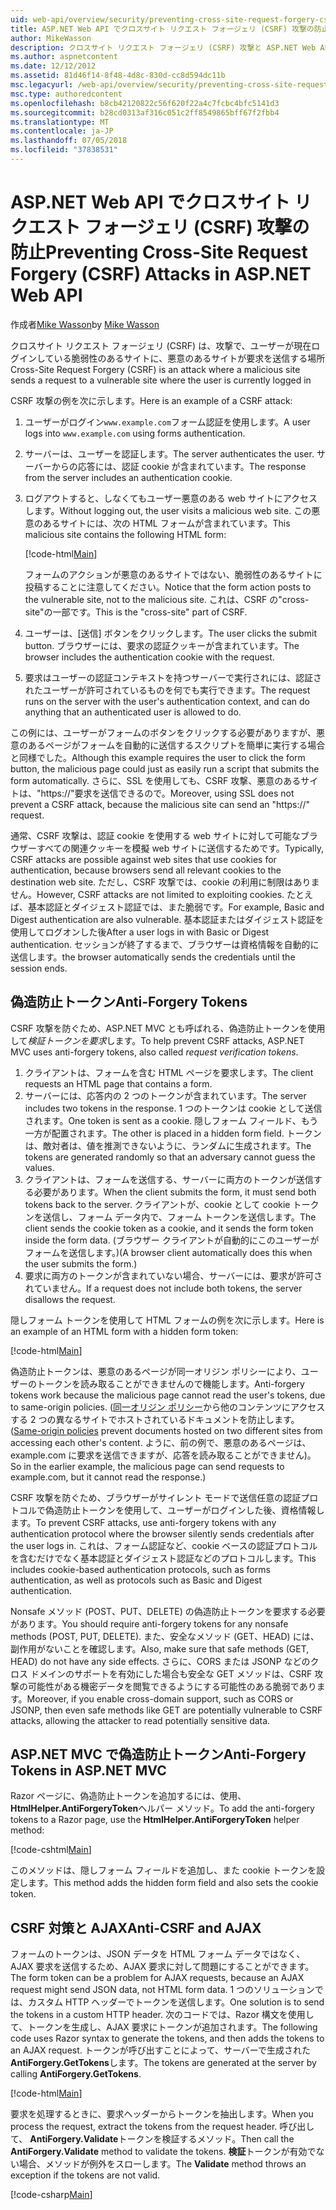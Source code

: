 ```yaml
---
uid: web-api/overview/security/preventing-cross-site-request-forgery-csrf-attacks
title: ASP.NET Web API でクロスサイト リクエスト フォージェリ (CSRF) 攻撃の防止 |Microsoft Docs
author: MikeWasson
description: クロスサイト リクエスト フォージェリ (CSRF) 攻撃と ASP.NET Web API での CSRF 対策メジャーを実装する方法について説明します。
ms.author: aspnetcontent
ms.date: 12/12/2012
ms.assetid: 81d46f14-8f48-4d8c-830d-cc8d594dc11b
msc.legacyurl: /web-api/overview/security/preventing-cross-site-request-forgery-csrf-attacks
msc.type: authoredcontent
ms.openlocfilehash: b8cb42120822c56f620f22a4c7fcbc4bfc5141d3
ms.sourcegitcommit: b28cd0313af316c051c2ff8549865bff67f2fbb4
ms.translationtype: MT
ms.contentlocale: ja-JP
ms.lasthandoff: 07/05/2018
ms.locfileid: "37838531"
---
```

<a name="preventing-cross-site-request-forgery-csrf-attacks-in-aspnet-web-api"></a><span data-ttu-id="84aab-103">ASP.NET Web API でクロスサイト リクエスト フォージェリ (CSRF) 攻撃の防止</span><span class="sxs-lookup"><span data-stu-id="84aab-103">Preventing Cross-Site Request Forgery (CSRF) Attacks in ASP.NET Web API</span></span>
====================
<span data-ttu-id="84aab-104">作成者[Mike Wasson](https://github.com/MikeWasson)</span><span class="sxs-lookup"><span data-stu-id="84aab-104">by [Mike Wasson](https://github.com/MikeWasson)</span></span>

<span data-ttu-id="84aab-105">クロスサイト リクエスト フォージェリ (CSRF) は、攻撃で、ユーザーが現在ログインしている脆弱性のあるサイトに、悪意のあるサイトが要求を送信する場所</span><span class="sxs-lookup"><span data-stu-id="84aab-105">Cross-Site Request Forgery (CSRF) is an attack where a malicious site sends a request to a vulnerable site where the user is currently logged in</span></span>

<span data-ttu-id="84aab-106">CSRF 攻撃の例を次に示します。</span><span class="sxs-lookup"><span data-stu-id="84aab-106">Here is an example of a CSRF attack:</span></span>

1. <span data-ttu-id="84aab-107">ユーザーがログイン`www.example.com`フォーム認証を使用します。</span><span class="sxs-lookup"><span data-stu-id="84aab-107">A user logs into `www.example.com` using forms authentication.</span></span>
2. <span data-ttu-id="84aab-108">サーバーは、ユーザーを認証します。</span><span class="sxs-lookup"><span data-stu-id="84aab-108">The server authenticates the user.</span></span> <span data-ttu-id="84aab-109">サーバーからの応答には、認証 cookie が含まれています。</span><span class="sxs-lookup"><span data-stu-id="84aab-109">The response from the server includes an authentication cookie.</span></span>
3. <span data-ttu-id="84aab-110">ログアウトすると、しなくてもユーザー悪意のある web サイトにアクセスします。</span><span class="sxs-lookup"><span data-stu-id="84aab-110">Without logging out, the user visits a malicious web site.</span></span> <span data-ttu-id="84aab-111">この悪意のあるサイトには、次の HTML フォームが含まれています。</span><span class="sxs-lookup"><span data-stu-id="84aab-111">This malicious site contains the following HTML form:</span></span> 

    [!code-html[Main](preventing-cross-site-request-forgery-csrf-attacks/samples/sample1.html)]

    <span data-ttu-id="84aab-112">フォームのアクションが悪意のあるサイトではない、脆弱性のあるサイトに投稿することに注意してください。</span><span class="sxs-lookup"><span data-stu-id="84aab-112">Notice that the form action posts to the vulnerable site, not to the malicious site.</span></span> <span data-ttu-id="84aab-113">これは、CSRF の"cross-site"の一部です。</span><span class="sxs-lookup"><span data-stu-id="84aab-113">This is the "cross-site" part of CSRF.</span></span>
4. <span data-ttu-id="84aab-114">ユーザーは、[送信] ボタンをクリックします。</span><span class="sxs-lookup"><span data-stu-id="84aab-114">The user clicks the submit button.</span></span> <span data-ttu-id="84aab-115">ブラウザーには、要求の認証クッキーが含まれています。</span><span class="sxs-lookup"><span data-stu-id="84aab-115">The browser includes the authentication cookie with the request.</span></span>
5. <span data-ttu-id="84aab-116">要求はユーザーの認証コンテキストを持つサーバーで実行されには、認証されたユーザーが許可されているものを何でも実行できます。</span><span class="sxs-lookup"><span data-stu-id="84aab-116">The request runs on the server with the user's authentication context, and can do anything that an authenticated user is allowed to do.</span></span>

<span data-ttu-id="84aab-117">この例には、ユーザーがフォームのボタンをクリックする必要がありますが、悪意のあるページがフォームを自動的に送信するスクリプトを簡単に実行する場合と同様でした。</span><span class="sxs-lookup"><span data-stu-id="84aab-117">Although this example requires the user to click the form button, the malicious page could just as easily run a script that submits the form automatically.</span></span> <span data-ttu-id="84aab-118">さらに、SSL を使用しても、CSRF 攻撃、悪意のあるサイトは、"https://"要求を送信できるので。</span><span class="sxs-lookup"><span data-stu-id="84aab-118">Moreover, using SSL does not prevent a CSRF attack, because the malicious site can send an "https://" request.</span></span>

<span data-ttu-id="84aab-119">通常、CSRF 攻撃は、認証 cookie を使用する web サイトに対して可能なブラウザーすべての関連クッキーを模擬 web サイトに送信するためです。</span><span class="sxs-lookup"><span data-stu-id="84aab-119">Typically, CSRF attacks are possible against web sites that use cookies for authentication, because browsers send all relevant cookies to the destination web site.</span></span> <span data-ttu-id="84aab-120">ただし、CSRF 攻撃では、cookie の利用に制限はありません。</span><span class="sxs-lookup"><span data-stu-id="84aab-120">However, CSRF attacks are not limited to exploiting cookies.</span></span> <span data-ttu-id="84aab-121">たとえば、基本認証とダイジェスト認証では、また脆弱です。</span><span class="sxs-lookup"><span data-stu-id="84aab-121">For example, Basic and Digest authentication are also vulnerable.</span></span> <span data-ttu-id="84aab-122">基本認証またはダイジェスト認証を使用してログオンした後</span><span class="sxs-lookup"><span data-stu-id="84aab-122">After a user logs in with Basic or Digest authentication.</span></span> <span data-ttu-id="84aab-123">セッションが終了するまで、ブラウザーは資格情報を自動的に送信します。</span><span class="sxs-lookup"><span data-stu-id="84aab-123">the browser automatically sends the credentials until the session ends.</span></span>

## <a name="anti-forgery-tokens"></a><span data-ttu-id="84aab-124">偽造防止トークン</span><span class="sxs-lookup"><span data-stu-id="84aab-124">Anti-Forgery Tokens</span></span>

<span data-ttu-id="84aab-125">CSRF 攻撃を防ぐため、ASP.NET MVC とも呼ばれる、偽造防止トークンを使用して*検証トークンを要求*します。</span><span class="sxs-lookup"><span data-stu-id="84aab-125">To help prevent CSRF attacks, ASP.NET MVC uses anti-forgery tokens, also called *request verification tokens*.</span></span>

1. <span data-ttu-id="84aab-126">クライアントは、フォームを含む HTML ページを要求します。</span><span class="sxs-lookup"><span data-stu-id="84aab-126">The client requests an HTML page that contains a form.</span></span>
2. <span data-ttu-id="84aab-127">サーバーには、応答内の 2 つのトークンが含まれています。</span><span class="sxs-lookup"><span data-stu-id="84aab-127">The server includes two tokens in the response.</span></span> <span data-ttu-id="84aab-128">1 つのトークンは cookie として送信されます。</span><span class="sxs-lookup"><span data-stu-id="84aab-128">One token is sent as a cookie.</span></span> <span data-ttu-id="84aab-129">隠しフォーム フィールド、もう一方が配置されます。</span><span class="sxs-lookup"><span data-stu-id="84aab-129">The other is placed in a hidden form field.</span></span> <span data-ttu-id="84aab-130">トークンは、敵対者は、値を推測できないように、ランダムに生成されます。</span><span class="sxs-lookup"><span data-stu-id="84aab-130">The tokens are generated randomly so that an adversary cannot guess the values.</span></span>
3. <span data-ttu-id="84aab-131">クライアントは、フォームを送信する、サーバーに両方のトークンが送信する必要があります。</span><span class="sxs-lookup"><span data-stu-id="84aab-131">When the client submits the form, it must send both tokens back to the server.</span></span> <span data-ttu-id="84aab-132">クライアントが、cookie として cookie トークンを送信し、フォーム データ内で、フォーム トークンを送信します。</span><span class="sxs-lookup"><span data-stu-id="84aab-132">The client sends the cookie token as a cookie, and it sends the form token inside the form data.</span></span> <span data-ttu-id="84aab-133">(ブラウザー クライアントが自動的にこのユーザーがフォームを送信します。)</span><span class="sxs-lookup"><span data-stu-id="84aab-133">(A browser client automatically does this when the user submits the form.)</span></span>
4. <span data-ttu-id="84aab-134">要求に両方のトークンが含まれていない場合、サーバーには、要求が許可されていません。</span><span class="sxs-lookup"><span data-stu-id="84aab-134">If a request does not include both tokens, the server disallows the request.</span></span>

<span data-ttu-id="84aab-135">隠しフォーム トークンを使用して HTML フォームの例を次に示します。</span><span class="sxs-lookup"><span data-stu-id="84aab-135">Here is an example of an HTML form with a hidden form token:</span></span>

[!code-html[Main](preventing-cross-site-request-forgery-csrf-attacks/samples/sample2.html)]

<span data-ttu-id="84aab-136">偽造防止トークンは、悪意のあるページが同一オリジン ポリシーにより、ユーザーのトークンを読み取ることができませんので機能します。</span><span class="sxs-lookup"><span data-stu-id="84aab-136">Anti-forgery tokens work because the malicious page cannot read the user's tokens, due to same-origin policies.</span></span> <span data-ttu-id="84aab-137">([同一オリジン ポリシー](http://www.w3.org/Security/wiki/Same_Origin_Policy)から他のコンテンツにアクセスする 2 つの異なるサイトでホストされているドキュメントを防止します。</span><span class="sxs-lookup"><span data-stu-id="84aab-137">([Same-origin policies](http://www.w3.org/Security/wiki/Same_Origin_Policy) prevent documents hosted on two different sites from accessing each other's content.</span></span> <span data-ttu-id="84aab-138">ように、前の例で、悪意のあるページは、example.com に要求を送信できますが、応答を読み取ることができません)。</span><span class="sxs-lookup"><span data-stu-id="84aab-138">So in the earlier example, the malicious page can send requests to example.com, but it cannot read the response.)</span></span>

<span data-ttu-id="84aab-139">CSRF 攻撃を防ぐため、ブラウザーがサイレント モードで送信任意の認証プロトコルで偽造防止トークンを使用して、ユーザーがログインした後、資格情報します。</span><span class="sxs-lookup"><span data-stu-id="84aab-139">To prevent CSRF attacks, use anti-forgery tokens with any authentication protocol where the browser silently sends credentials after the user logs in.</span></span> <span data-ttu-id="84aab-140">これは、フォーム認証など、cookie ベースの認証プロトコルを含むだけでなく基本認証とダイジェスト認証などのプロトコルします。</span><span class="sxs-lookup"><span data-stu-id="84aab-140">This includes cookie-based authentication protocols, such as forms authentication, as well as protocols such as Basic and Digest authentication.</span></span>

<span data-ttu-id="84aab-141">Nonsafe メソッド (POST、PUT、DELETE) の偽造防止トークンを要求する必要があります。</span><span class="sxs-lookup"><span data-stu-id="84aab-141">You should require anti-forgery tokens for any nonsafe methods (POST, PUT, DELETE).</span></span> <span data-ttu-id="84aab-142">また、安全なメソッド (GET、HEAD) には、副作用がないことを確認します。</span><span class="sxs-lookup"><span data-stu-id="84aab-142">Also, make sure that safe methods (GET, HEAD) do not have any side effects.</span></span> <span data-ttu-id="84aab-143">さらに、CORS または JSONP などのクロス ドメインのサポートを有効にした場合も安全な GET メソッドは、CSRF 攻撃の可能性がある機密データを閲覧できるようにする可能性のある脆弱であります。</span><span class="sxs-lookup"><span data-stu-id="84aab-143">Moreover, if you enable cross-domain support, such as CORS or JSONP, then even safe methods like GET are potentially vulnerable to CSRF attacks, allowing the attacker to read potentially sensitive data.</span></span>

## <a name="anti-forgery-tokens-in-aspnet-mvc"></a><span data-ttu-id="84aab-144">ASP.NET MVC で偽造防止トークン</span><span class="sxs-lookup"><span data-stu-id="84aab-144">Anti-Forgery Tokens in ASP.NET MVC</span></span>

<span data-ttu-id="84aab-145">Razor ページに、偽造防止トークンを追加するには、使用、 **HtmlHelper.AntiForgeryToken**ヘルパー メソッド。</span><span class="sxs-lookup"><span data-stu-id="84aab-145">To add the anti-forgery tokens to a Razor page, use the **HtmlHelper.AntiForgeryToken** helper method:</span></span>

[!code-cshtml[Main](preventing-cross-site-request-forgery-csrf-attacks/samples/sample3.cshtml)]

<span data-ttu-id="84aab-146">このメソッドは、隠しフォーム フィールドを追加し、また cookie トークンを設定します。</span><span class="sxs-lookup"><span data-stu-id="84aab-146">This method adds the hidden form field and also sets the cookie token.</span></span>

## <a name="anti-csrf-and-ajax"></a><span data-ttu-id="84aab-147">CSRF 対策と AJAX</span><span class="sxs-lookup"><span data-stu-id="84aab-147">Anti-CSRF and AJAX</span></span>

<span data-ttu-id="84aab-148">フォームのトークンは、JSON データを HTML フォーム データではなく、AJAX 要求を送信するため、AJAX 要求に対して問題にすることができます。</span><span class="sxs-lookup"><span data-stu-id="84aab-148">The form token can be a problem for AJAX requests, because an AJAX request might send JSON data, not HTML form data.</span></span> <span data-ttu-id="84aab-149">1 つのソリューションでは、カスタム HTTP ヘッダーでトークンを送信します。</span><span class="sxs-lookup"><span data-stu-id="84aab-149">One solution is to send the tokens in a custom HTTP header.</span></span> <span data-ttu-id="84aab-150">次のコードでは、Razor 構文を使用して、トークンを生成し、AJAX 要求にトークンが追加されます。</span><span class="sxs-lookup"><span data-stu-id="84aab-150">The following code uses Razor syntax to generate the tokens, and then adds the tokens to an AJAX request.</span></span> <span data-ttu-id="84aab-151">トークンが呼び出すことによって、サーバーで生成された**AntiForgery.GetTokens**します。</span><span class="sxs-lookup"><span data-stu-id="84aab-151">The tokens are generated at the server by calling **AntiForgery.GetTokens**.</span></span>

[!code-html[Main](preventing-cross-site-request-forgery-csrf-attacks/samples/sample4.html)]

<span data-ttu-id="84aab-152">要求を処理するときに、要求ヘッダーからトークンを抽出します。</span><span class="sxs-lookup"><span data-stu-id="84aab-152">When you process the request, extract the tokens from the request header.</span></span> <span data-ttu-id="84aab-153">呼び出して、 **AntiForgery.Validate**トークンを検証するメソッド。</span><span class="sxs-lookup"><span data-stu-id="84aab-153">Then call the **AntiForgery.Validate** method to validate the tokens.</span></span> <span data-ttu-id="84aab-154">**検証**トークンが有効でない場合、メソッドが例外をスローします。</span><span class="sxs-lookup"><span data-stu-id="84aab-154">The **Validate** method throws an exception if the tokens are not valid.</span></span>

[!code-csharp[Main](preventing-cross-site-request-forgery-csrf-attacks/samples/sample5.cs)]
